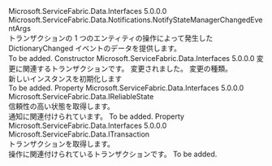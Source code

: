 <Type Name="NotifyStateManagerSingleEntityChangedEventArgs" FullName="Microsoft.ServiceFabric.Data.Notifications.NotifyStateManagerSingleEntityChangedEventArgs">
  <TypeSignature Language="C#" Value="public class NotifyStateManagerSingleEntityChangedEventArgs : Microsoft.ServiceFabric.Data.Notifications.NotifyStateManagerChangedEventArgs" />
  <TypeSignature Language="ILAsm" Value=".class public auto ansi beforefieldinit NotifyStateManagerSingleEntityChangedEventArgs extends Microsoft.ServiceFabric.Data.Notifications.NotifyStateManagerChangedEventArgs" />
  <TypeSignature Language="DocId" Value="T:Microsoft.ServiceFabric.Data.Notifications.NotifyStateManagerSingleEntityChangedEventArgs" />
  <TypeSignature Language="VB.NET" Value="Public Class NotifyStateManagerSingleEntityChangedEventArgs&#xA;Inherits NotifyStateManagerChangedEventArgs" />
  <TypeSignature Language="F#" Value="type NotifyStateManagerSingleEntityChangedEventArgs = class&#xA;    inherit NotifyStateManagerChangedEventArgs" />
  <AssemblyInfo>
    <AssemblyName>Microsoft.ServiceFabric.Data.Interfaces</AssemblyName>
    <AssemblyVersion>5.0.0.0</AssemblyVersion>
  </AssemblyInfo>
  <Base>
    <BaseTypeName>Microsoft.ServiceFabric.Data.Notifications.NotifyStateManagerChangedEventArgs</BaseTypeName>
  </Base>
  <Interfaces />
  <Docs>
    <summary>
            トランザクションの 1 つのエンティティの操作によって発生した DictionaryChanged イベントのデータを提供します。
            </summary>
    <remarks>To be added.</remarks>
  </Docs>
  <Members>
    <Member MemberName=".ctor">
      <MemberSignature Language="C#" Value="public NotifyStateManagerSingleEntityChangedEventArgs (Microsoft.ServiceFabric.Data.ITransaction transaction, Microsoft.ServiceFabric.Data.IReliableState reliableState, Microsoft.ServiceFabric.Data.Notifications.NotifyStateManagerChangedAction action);" />
      <MemberSignature Language="ILAsm" Value=".method public hidebysig specialname rtspecialname instance void .ctor(class Microsoft.ServiceFabric.Data.ITransaction transaction, class Microsoft.ServiceFabric.Data.IReliableState reliableState, valuetype Microsoft.ServiceFabric.Data.Notifications.NotifyStateManagerChangedAction action) cil managed" />
      <MemberSignature Language="DocId" Value="M:Microsoft.ServiceFabric.Data.Notifications.NotifyStateManagerSingleEntityChangedEventArgs.#ctor(Microsoft.ServiceFabric.Data.ITransaction,Microsoft.ServiceFabric.Data.IReliableState,Microsoft.ServiceFabric.Data.Notifications.NotifyStateManagerChangedAction)" />
      <MemberSignature Language="VB.NET" Value="Public Sub New (transaction As ITransaction, reliableState As IReliableState, action As NotifyStateManagerChangedAction)" />
      <MemberSignature Language="F#" Value="new Microsoft.ServiceFabric.Data.Notifications.NotifyStateManagerSingleEntityChangedEventArgs : Microsoft.ServiceFabric.Data.ITransaction * Microsoft.ServiceFabric.Data.IReliableState * Microsoft.ServiceFabric.Data.Notifications.NotifyStateManagerChangedAction -&gt; Microsoft.ServiceFabric.Data.Notifications.NotifyStateManagerSingleEntityChangedEventArgs" Usage="new Microsoft.ServiceFabric.Data.Notifications.NotifyStateManagerSingleEntityChangedEventArgs (transaction, reliableState, action)" />
      <MemberType>Constructor</MemberType>
      <AssemblyInfo>
        <AssemblyName>Microsoft.ServiceFabric.Data.Interfaces</AssemblyName>
        <AssemblyVersion>5.0.0.0</AssemblyVersion>
      </AssemblyInfo>
      <Parameters>
        <Parameter Name="transaction" Type="Microsoft.ServiceFabric.Data.ITransaction" />
        <Parameter Name="reliableState" Type="Microsoft.ServiceFabric.Data.IReliableState" />
        <Parameter Name="action" Type="Microsoft.ServiceFabric.Data.Notifications.NotifyStateManagerChangedAction" />
      </Parameters>
      <Docs>
        <param name="transaction">変更に関連するトランザクションです。</param>
        <param name="reliableState">
          <cref name="IReliableState" />変更されました。</param>
        <param name="action">変更の種類。</param>
        <summary>
            新しいインスタンスを初期化します<cref name="NotifyStateManagerSingleEntityChangedEventArgs" /></summary>
        <remarks>To be added.</remarks>
      </Docs>
    </Member>
    <Member MemberName="ReliableState">
      <MemberSignature Language="C#" Value="public Microsoft.ServiceFabric.Data.IReliableState ReliableState { get; }" />
      <MemberSignature Language="ILAsm" Value=".property instance class Microsoft.ServiceFabric.Data.IReliableState ReliableState" />
      <MemberSignature Language="DocId" Value="P:Microsoft.ServiceFabric.Data.Notifications.NotifyStateManagerSingleEntityChangedEventArgs.ReliableState" />
      <MemberSignature Language="VB.NET" Value="Public ReadOnly Property ReliableState As IReliableState" />
      <MemberSignature Language="F#" Value="member this.ReliableState : Microsoft.ServiceFabric.Data.IReliableState" Usage="Microsoft.ServiceFabric.Data.Notifications.NotifyStateManagerSingleEntityChangedEventArgs.ReliableState" />
      <MemberType>Property</MemberType>
      <AssemblyInfo>
        <AssemblyName>Microsoft.ServiceFabric.Data.Interfaces</AssemblyName>
        <AssemblyVersion>5.0.0.0</AssemblyVersion>
      </AssemblyInfo>
      <ReturnValue>
        <ReturnType>Microsoft.ServiceFabric.Data.IReliableState</ReturnType>
      </ReturnValue>
      <Docs>
        <summary>
            信頼性の高い状態を取得します。
            </summary>
        <value>
            <cref name="IReliableState" />通知に関連付けられています。
            </value>
        <remarks>To be added.</remarks>
      </Docs>
    </Member>
    <Member MemberName="Transaction">
      <MemberSignature Language="C#" Value="public Microsoft.ServiceFabric.Data.ITransaction Transaction { get; }" />
      <MemberSignature Language="ILAsm" Value=".property instance class Microsoft.ServiceFabric.Data.ITransaction Transaction" />
      <MemberSignature Language="DocId" Value="P:Microsoft.ServiceFabric.Data.Notifications.NotifyStateManagerSingleEntityChangedEventArgs.Transaction" />
      <MemberSignature Language="VB.NET" Value="Public ReadOnly Property Transaction As ITransaction" />
      <MemberSignature Language="F#" Value="member this.Transaction : Microsoft.ServiceFabric.Data.ITransaction" Usage="Microsoft.ServiceFabric.Data.Notifications.NotifyStateManagerSingleEntityChangedEventArgs.Transaction" />
      <MemberType>Property</MemberType>
      <AssemblyInfo>
        <AssemblyName>Microsoft.ServiceFabric.Data.Interfaces</AssemblyName>
        <AssemblyVersion>5.0.0.0</AssemblyVersion>
      </AssemblyInfo>
      <ReturnValue>
        <ReturnType>Microsoft.ServiceFabric.Data.ITransaction</ReturnType>
      </ReturnValue>
      <Docs>
        <summary>
            トランザクションを取得します。
            </summary>
        <value>
            操作に関連付けられているトランザクションです。
            </value>
        <remarks>To be added.</remarks>
      </Docs>
    </Member>
  </Members>
</Type>